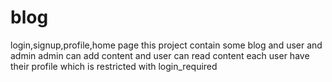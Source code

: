 # blog
login,signup,profile,home page
this project contain some blog and user and admin
admin can add content and user can read content
each user have their profile which is restricted with login_required
